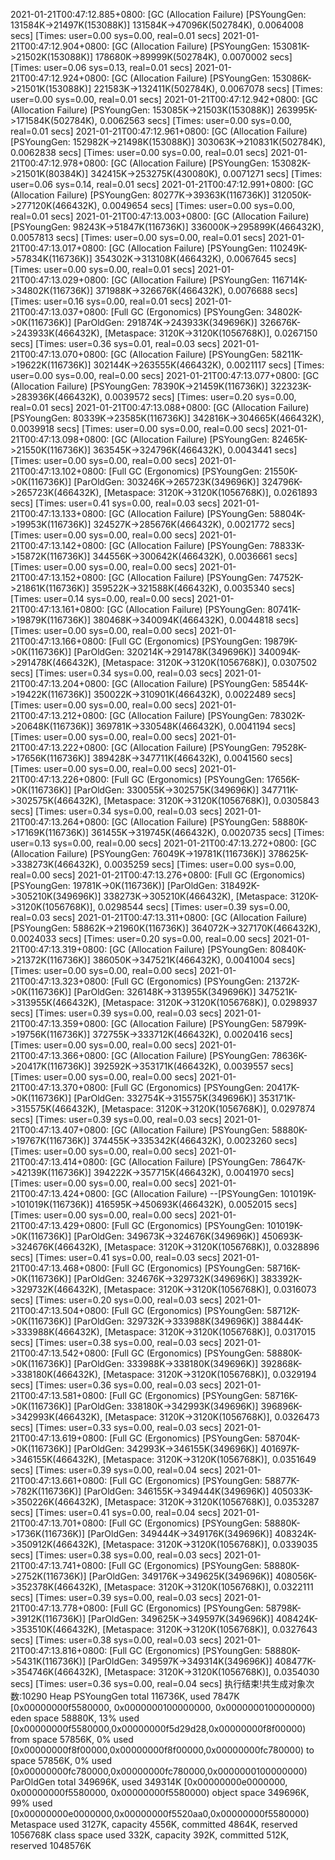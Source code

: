 2021-01-21T00:47:12.885+0800: [GC (Allocation Failure) [PSYoungGen: 131584K->21497K(153088K)] 131584K->47096K(502784K), 0.0064008 secs] [Times: user=0.00 sys=0.00, real=0.01 secs] 
2021-01-21T00:47:12.904+0800: [GC (Allocation Failure) [PSYoungGen: 153081K->21502K(153088K)] 178680K->89999K(502784K), 0.0070002 secs] [Times: user=0.06 sys=0.13, real=0.01 secs] 
2021-01-21T00:47:12.924+0800: [GC (Allocation Failure) [PSYoungGen: 153086K->21501K(153088K)] 221583K->132411K(502784K), 0.0067078 secs] [Times: user=0.00 sys=0.00, real=0.01 secs] 
2021-01-21T00:47:12.942+0800: [GC (Allocation Failure) [PSYoungGen: 153085K->21503K(153088K)] 263995K->171584K(502784K), 0.0062563 secs] [Times: user=0.00 sys=0.00, real=0.01 secs] 
2021-01-21T00:47:12.961+0800: [GC (Allocation Failure) [PSYoungGen: 152982K->21498K(153088K)] 303063K->210831K(502784K), 0.0062838 secs] [Times: user=0.00 sys=0.00, real=0.01 secs] 
2021-01-21T00:47:12.978+0800: [GC (Allocation Failure) [PSYoungGen: 153082K->21501K(80384K)] 342415K->253275K(430080K), 0.0071271 secs] [Times: user=0.06 sys=0.14, real=0.01 secs] 
2021-01-21T00:47:12.991+0800: [GC (Allocation Failure) [PSYoungGen: 80277K->39363K(116736K)] 312050K->277120K(466432K), 0.0049654 secs] [Times: user=0.00 sys=0.00, real=0.01 secs] 
2021-01-21T00:47:13.003+0800: [GC (Allocation Failure) [PSYoungGen: 98243K->51847K(116736K)] 336000K->295899K(466432K), 0.0057813 secs] [Times: user=0.00 sys=0.00, real=0.01 secs] 
2021-01-21T00:47:13.017+0800: [GC (Allocation Failure) [PSYoungGen: 110249K->57834K(116736K)] 354302K->313108K(466432K), 0.0067645 secs] [Times: user=0.00 sys=0.00, real=0.01 secs] 
2021-01-21T00:47:13.029+0800: [GC (Allocation Failure) [PSYoungGen: 116714K->34802K(116736K)] 371988K->326676K(466432K), 0.0076688 secs] [Times: user=0.16 sys=0.00, real=0.01 secs] 
2021-01-21T00:47:13.037+0800: [Full GC (Ergonomics) [PSYoungGen: 34802K->0K(116736K)] [ParOldGen: 291874K->243933K(349696K)] 326676K->243933K(466432K), [Metaspace: 3120K->3120K(1056768K)], 0.0267150 secs] [Times: user=0.36 sys=0.01, real=0.03 secs] 
2021-01-21T00:47:13.070+0800: [GC (Allocation Failure) [PSYoungGen: 58211K->19622K(116736K)] 302144K->263555K(466432K), 0.0021117 secs] [Times: user=0.00 sys=0.00, real=0.00 secs] 
2021-01-21T00:47:13.077+0800: [GC (Allocation Failure) [PSYoungGen: 78390K->21459K(116736K)] 322323K->283936K(466432K), 0.0039572 secs] [Times: user=0.20 sys=0.00, real=0.01 secs] 
2021-01-21T00:47:13.088+0800: [GC (Allocation Failure) [PSYoungGen: 80339K->23585K(116736K)] 342816K->304665K(466432K), 0.0039918 secs] [Times: user=0.00 sys=0.00, real=0.00 secs] 
2021-01-21T00:47:13.098+0800: [GC (Allocation Failure) [PSYoungGen: 82465K->21550K(116736K)] 363545K->324796K(466432K), 0.0043441 secs] [Times: user=0.00 sys=0.00, real=0.00 secs] 
2021-01-21T00:47:13.102+0800: [Full GC (Ergonomics) [PSYoungGen: 21550K->0K(116736K)] [ParOldGen: 303246K->265723K(349696K)] 324796K->265723K(466432K), [Metaspace: 3120K->3120K(1056768K)], 0.0261893 secs] [Times: user=0.41 sys=0.00, real=0.03 secs] 
2021-01-21T00:47:13.133+0800: [GC (Allocation Failure) [PSYoungGen: 58804K->19953K(116736K)] 324527K->285676K(466432K), 0.0021772 secs] [Times: user=0.00 sys=0.00, real=0.00 secs] 
2021-01-21T00:47:13.142+0800: [GC (Allocation Failure) [PSYoungGen: 78833K->15872K(116736K)] 344556K->300642K(466432K), 0.0036661 secs] [Times: user=0.00 sys=0.00, real=0.00 secs] 
2021-01-21T00:47:13.152+0800: [GC (Allocation Failure) [PSYoungGen: 74752K->21861K(116736K)] 359522K->321588K(466432K), 0.0035340 secs] [Times: user=0.14 sys=0.00, real=0.00 secs] 
2021-01-21T00:47:13.161+0800: [GC (Allocation Failure) [PSYoungGen: 80741K->19879K(116736K)] 380468K->340094K(466432K), 0.0044818 secs] [Times: user=0.00 sys=0.00, real=0.00 secs] 
2021-01-21T00:47:13.166+0800: [Full GC (Ergonomics) [PSYoungGen: 19879K->0K(116736K)] [ParOldGen: 320214K->291478K(349696K)] 340094K->291478K(466432K), [Metaspace: 3120K->3120K(1056768K)], 0.0307502 secs] [Times: user=0.34 sys=0.00, real=0.03 secs] 
2021-01-21T00:47:13.204+0800: [GC (Allocation Failure) [PSYoungGen: 58544K->19422K(116736K)] 350022K->310901K(466432K), 0.0022489 secs] [Times: user=0.00 sys=0.00, real=0.00 secs] 
2021-01-21T00:47:13.212+0800: [GC (Allocation Failure) [PSYoungGen: 78302K->20648K(116736K)] 369781K->330548K(466432K), 0.0041194 secs] [Times: user=0.00 sys=0.00, real=0.00 secs] 
2021-01-21T00:47:13.222+0800: [GC (Allocation Failure) [PSYoungGen: 79528K->17656K(116736K)] 389428K->347711K(466432K), 0.0041560 secs] [Times: user=0.00 sys=0.00, real=0.00 secs] 
2021-01-21T00:47:13.226+0800: [Full GC (Ergonomics) [PSYoungGen: 17656K->0K(116736K)] [ParOldGen: 330055K->302575K(349696K)] 347711K->302575K(466432K), [Metaspace: 3120K->3120K(1056768K)], 0.0305843 secs] [Times: user=0.34 sys=0.00, real=0.03 secs] 
2021-01-21T00:47:13.264+0800: [GC (Allocation Failure) [PSYoungGen: 58880K->17169K(116736K)] 361455K->319745K(466432K), 0.0020735 secs] [Times: user=0.13 sys=0.00, real=0.00 secs] 
2021-01-21T00:47:13.272+0800: [GC (Allocation Failure) [PSYoungGen: 76049K->19781K(116736K)] 378625K->338273K(466432K), 0.0035259 secs] [Times: user=0.00 sys=0.00, real=0.00 secs] 
2021-01-21T00:47:13.276+0800: [Full GC (Ergonomics) [PSYoungGen: 19781K->0K(116736K)] [ParOldGen: 318492K->305210K(349696K)] 338273K->305210K(466432K), [Metaspace: 3120K->3120K(1056768K)], 0.0298544 secs] [Times: user=0.39 sys=0.00, real=0.03 secs] 
2021-01-21T00:47:13.311+0800: [GC (Allocation Failure) [PSYoungGen: 58862K->21960K(116736K)] 364072K->327170K(466432K), 0.0024033 secs] [Times: user=0.20 sys=0.00, real=0.00 secs] 
2021-01-21T00:47:13.319+0800: [GC (Allocation Failure) [PSYoungGen: 80840K->21372K(116736K)] 386050K->347521K(466432K), 0.0041004 secs] [Times: user=0.00 sys=0.00, real=0.00 secs] 
2021-01-21T00:47:13.323+0800: [Full GC (Ergonomics) [PSYoungGen: 21372K->0K(116736K)] [ParOldGen: 326148K->313955K(349696K)] 347521K->313955K(466432K), [Metaspace: 3120K->3120K(1056768K)], 0.0298937 secs] [Times: user=0.39 sys=0.00, real=0.03 secs] 
2021-01-21T00:47:13.359+0800: [GC (Allocation Failure) [PSYoungGen: 58799K->19756K(116736K)] 372755K->333712K(466432K), 0.0020416 secs] [Times: user=0.00 sys=0.00, real=0.00 secs] 
2021-01-21T00:47:13.366+0800: [GC (Allocation Failure) [PSYoungGen: 78636K->20417K(116736K)] 392592K->353171K(466432K), 0.0039557 secs] [Times: user=0.00 sys=0.00, real=0.00 secs] 
2021-01-21T00:47:13.370+0800: [Full GC (Ergonomics) [PSYoungGen: 20417K->0K(116736K)] [ParOldGen: 332754K->315575K(349696K)] 353171K->315575K(466432K), [Metaspace: 3120K->3120K(1056768K)], 0.0297874 secs] [Times: user=0.39 sys=0.00, real=0.03 secs] 
2021-01-21T00:47:13.407+0800: [GC (Allocation Failure) [PSYoungGen: 58880K->19767K(116736K)] 374455K->335342K(466432K), 0.0023260 secs] [Times: user=0.00 sys=0.00, real=0.00 secs] 
2021-01-21T00:47:13.414+0800: [GC (Allocation Failure) [PSYoungGen: 78647K->42139K(116736K)] 394222K->357715K(466432K), 0.0041970 secs] [Times: user=0.00 sys=0.00, real=0.00 secs] 
2021-01-21T00:47:13.424+0800: [GC (Allocation Failure) --[PSYoungGen: 101019K->101019K(116736K)] 416595K->450693K(466432K), 0.0052015 secs] [Times: user=0.00 sys=0.00, real=0.00 secs] 
2021-01-21T00:47:13.429+0800: [Full GC (Ergonomics) [PSYoungGen: 101019K->0K(116736K)] [ParOldGen: 349673K->324676K(349696K)] 450693K->324676K(466432K), [Metaspace: 3120K->3120K(1056768K)], 0.0328896 secs] [Times: user=0.41 sys=0.00, real=0.03 secs] 
2021-01-21T00:47:13.468+0800: [Full GC (Ergonomics) [PSYoungGen: 58716K->0K(116736K)] [ParOldGen: 324676K->329732K(349696K)] 383392K->329732K(466432K), [Metaspace: 3120K->3120K(1056768K)], 0.0316073 secs] [Times: user=0.20 sys=0.00, real=0.03 secs] 
2021-01-21T00:47:13.504+0800: [Full GC (Ergonomics) [PSYoungGen: 58712K->0K(116736K)] [ParOldGen: 329732K->333988K(349696K)] 388444K->333988K(466432K), [Metaspace: 3120K->3120K(1056768K)], 0.0317015 secs] [Times: user=0.38 sys=0.00, real=0.03 secs] 
2021-01-21T00:47:13.542+0800: [Full GC (Ergonomics) [PSYoungGen: 58880K->0K(116736K)] [ParOldGen: 333988K->338180K(349696K)] 392868K->338180K(466432K), [Metaspace: 3120K->3120K(1056768K)], 0.0329194 secs] [Times: user=0.36 sys=0.00, real=0.03 secs] 
2021-01-21T00:47:13.581+0800: [Full GC (Ergonomics) [PSYoungGen: 58716K->0K(116736K)] [ParOldGen: 338180K->342993K(349696K)] 396896K->342993K(466432K), [Metaspace: 3120K->3120K(1056768K)], 0.0326473 secs] [Times: user=0.33 sys=0.00, real=0.03 secs] 
2021-01-21T00:47:13.619+0800: [Full GC (Ergonomics) [PSYoungGen: 58704K->0K(116736K)] [ParOldGen: 342993K->346155K(349696K)] 401697K->346155K(466432K), [Metaspace: 3120K->3120K(1056768K)], 0.0351649 secs] [Times: user=0.39 sys=0.00, real=0.04 secs] 
2021-01-21T00:47:13.661+0800: [Full GC (Ergonomics) [PSYoungGen: 58877K->782K(116736K)] [ParOldGen: 346155K->349444K(349696K)] 405033K->350226K(466432K), [Metaspace: 3120K->3120K(1056768K)], 0.0353287 secs] [Times: user=0.41 sys=0.00, real=0.04 secs] 
2021-01-21T00:47:13.701+0800: [Full GC (Ergonomics) [PSYoungGen: 58880K->1736K(116736K)] [ParOldGen: 349444K->349176K(349696K)] 408324K->350912K(466432K), [Metaspace: 3120K->3120K(1056768K)], 0.0339035 secs] [Times: user=0.38 sys=0.00, real=0.03 secs] 
2021-01-21T00:47:13.741+0800: [Full GC (Ergonomics) [PSYoungGen: 58880K->2752K(116736K)] [ParOldGen: 349176K->349625K(349696K)] 408056K->352378K(466432K), [Metaspace: 3120K->3120K(1056768K)], 0.0322111 secs] [Times: user=0.39 sys=0.00, real=0.03 secs] 
2021-01-21T00:47:13.778+0800: [Full GC (Ergonomics) [PSYoungGen: 58798K->3912K(116736K)] [ParOldGen: 349625K->349597K(349696K)] 408424K->353510K(466432K), [Metaspace: 3120K->3120K(1056768K)], 0.0327643 secs] [Times: user=0.38 sys=0.00, real=0.03 secs] 
2021-01-21T00:47:13.816+0800: [Full GC (Ergonomics) [PSYoungGen: 58880K->5431K(116736K)] [ParOldGen: 349597K->349314K(349696K)] 408477K->354746K(466432K), [Metaspace: 3120K->3120K(1056768K)], 0.0354030 secs] [Times: user=0.36 sys=0.00, real=0.04 secs] 
执行结束!共生成对象次数:10290
Heap
 PSYoungGen      total 116736K, used 7847K [0x00000000f5580000, 0x0000000100000000, 0x0000000100000000)
  eden space 58880K, 13% used [0x00000000f5580000,0x00000000f5d29d28,0x00000000f8f00000)
  from space 57856K, 0% used [0x00000000f8f00000,0x00000000f8f00000,0x00000000fc780000)
  to   space 57856K, 0% used [0x00000000fc780000,0x00000000fc780000,0x0000000100000000)
 ParOldGen       total 349696K, used 349314K [0x00000000e0000000, 0x00000000f5580000, 0x00000000f5580000)
  object space 349696K, 99% used [0x00000000e0000000,0x00000000f5520aa0,0x00000000f5580000)
 Metaspace       used 3127K, capacity 4556K, committed 4864K, reserved 1056768K
  class space    used 332K, capacity 392K, committed 512K, reserved 1048576K